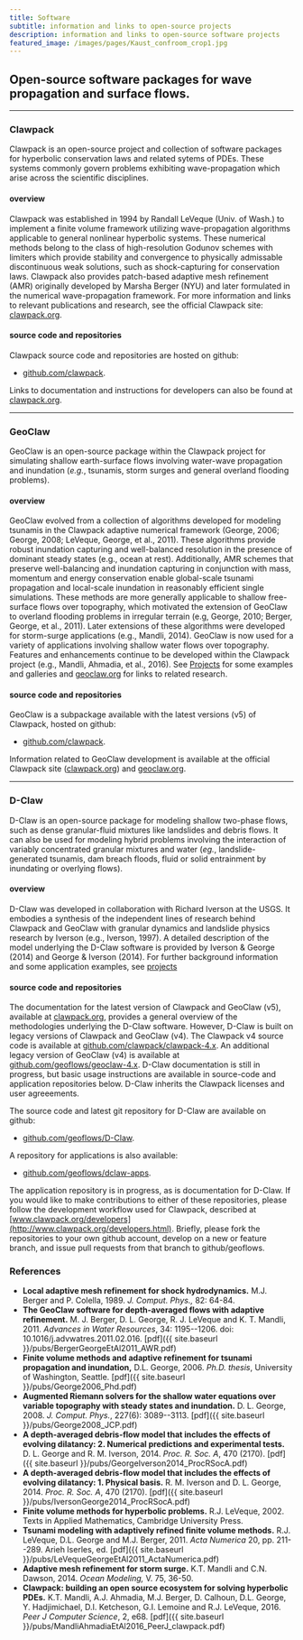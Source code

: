 ```yaml
---
title: Software
subtitle: information and links to open-source projects
description: information and links to open-source software projects
featured_image: /images/pages/Kaust_confroom_crop1.jpg
---
```


## Open-source software packages for wave propagation and surface flows.

---
### Clawpack


Clawpack is an open-source project and collection of software packages for hyperbolic conservation laws and related sytems of PDEs. These systems commonly govern problems exhibiting wave-propagation which arise across the scientific disciplines. 

#### overview

Clawpack was established in 1994 by Randall LeVeque (Univ. of Wash.) to implement a finite volume framework utilizing wave-propagation algorithms applicable to general nonlinear hyperbolic systems. These numerical methods belong to the class of high-resolution Godunov schemes with limiters which provide stability and convergence to physically admissable discontinuous weak solutions, such as shock-capturing for conservation laws. Clawpack also provides patch-based adaptive mesh refinement (AMR) originally developed by Marsha Berger (NYU) and later formulated in the numerical wave-propagation framework. For more information and links to relevant publications and research, see the official Clawpack site: [clawpack.org](http://www.clawpack.org).
 
#### source code and repositories

Clawpack source code and repositories are hosted on github: 

* [github.com/clawpack](https://github.com/clawpack). 

Links to documentation and instructions for developers can also be found at [clawpack.org](http://www.clawpack.org).

---
### GeoClaw

GeoClaw is an open-source package within the Clawpack project for simulating shallow earth-surface flows involving water-wave propagation and inundation (*e.g.*, tsunamis, storm surges and general overland flooding problems).

#### overview

GeoClaw evolved from a collection of algorithms developed for modeling tsunamis in the Clawpack adaptive numerical framework (George, 2006; George, 2008; LeVeque, George, et al., 2011). These algorithms provide robust inundation capturing and well-balanced resolution in the presence of dominant steady states (e.g., ocean at rest). Additionally, AMR schemes that preserve well-balancing and inundation capturing in conjunction with mass, momentum and energy conservation enable global-scale tsunami propagation and local-scale inundation in reasonably efficient single simulations. These methods are more generally applicable to shallow free-surface flows over topography, which motivated the extension of GeoClaw to overland flooding problems in irregular terrain (e.g, George, 2010; Berger, George, et al., 2011). Later extensions of these algorithms were developed for storm-surge applications (e.g., Mandli, 2014). GeoClaw is now used for a variety of applications involving shallow water flows over topography. Features and enhancements continue to be developed within the Clawpack project (e.g., Mandli, Ahmadia, et al., 2016). See [Projects](/projects/) for some examples and galleries and [geoclaw.org](http://www.geoclaw.org) for links to related research.
  
#### source code and repositories

GeoClaw is a subpackage available with the latest versions (v5) of Clawpack, hosted on github:

* [github.com/clawpack](https://github.com/clawpack). 

Information related to GeoClaw development is available at the official Clawpack site ([clawpack.org](http://www.clawpack.org)) and [geoclaw.org](http://www.geoclaw.org). 

---
### D-Claw

D-Claw is an open-source package for modeling shallow two-phase flows, such as dense granular-fluid mixtures like landslides and debris flows. It can also be used for modeling hybrid problems involving the interaction of variably concentrated granular mixtures and water (*eg.*, landslide-generated tsunamis, dam breach floods, fluid or solid entrainment by inundating or overlying flows). 

#### overview

D-Claw was developed in collaboration with Richard Iverson at the USGS. It embodies a synthesis of the independent lines of research behind Clawpack and GeoClaw with granular dynamics and landslide physics research by Iverson (e.g., Iverson, 1997). A detailed description of the model underlying the D-Claw software is provided by Iverson & George (2014) and George & Iverson (2014). For further background information and some application examples, see [projects](/projects/)

#### source code and repositories

The documentation for the latest version of Clawpack and GeoClaw (v5), available at [clawpack.org](http://www.clawpack.org), provides a general overview of the methodologies underlying the D-Claw software. However, D-Claw is built on legacy versions of Clawpack and GeoClaw (v4). The Clawpack v4 source code is available at [github.com/clawpack/clawpack-4.x](https://github.com/clawpack/clawpack4.x). An additional legacy version of GeoClaw (v4) is available at [github.com/geoflows/geoclaw-4.x](https://github.com/geoflows/geoclaw4.x). D-Claw documentation is still in progress, but basic usage instructions are available in source-code and application repositories below. D-Claw inherits the Clawpack licenses and user agreeements. 

The source code and latest git repository for D-Claw are available on github:

* [github.com/geoflows/D-Claw](https://github.com/geoflows/D-Claw).

A repository for applications is also available:

* [github.com/geoflows/dclaw-apps](https://github.com/geoflows/dclaw-apps).

The application repository is in progress, as is documentation for D-Claw. If you would like to make contributions to either of these repositories, please follow the development workflow used for Clawpack, described at [www.clawpack.org/developers](http://www.clawpack.org/developers.html). Briefly, please fork the repositories to your own github account, develop on a new or feature branch, and issue pull requests from that branch to github/geoflows.


### References 

* **Local adaptive mesh refinement for shock hydrodynamics.** M.J. Berger and P. Colella, 1989. *J. Comput. Phys.,* 82: 64-84. 
* **The GeoClaw software for depth-averaged flows with adaptive refinement.**  M. J. Berger, D. L. George, R. J. LeVeque and K. T. Mandli, 2011. *Advances in Water Resources*, 34: 1195--1206. doi: 10.1016/j.advwatres.2011.02.016. [pdf]({{ site.baseurl }}/pubs/BergerGeorgeEtAl2011_AWR.pdf)
* **Finite volume methods and adaptive refinement for tsunami propagation and inundation,** D.L. George, 2006. *Ph.D. thesis*, University of Washington, Seattle. [pdf]({{ site.baseurl }}/pubs/George2006_Phd.pdf)
* **Augmented Riemann solvers for the shallow water equations over variable topography with steady states and inundation.** D. L. George, 2008. *J. Comput. Phys.*, 227(6): 3089--3113. [pdf]({{ site.baseurl }}/pubs/George2008_JCP.pdf)
* **A depth-averaged debris-flow model that includes the effects of evolving dilatancy: 2. Numerical predictions and experimental tests.** D. L. George and R. M. Iverson, 2014. *Proc. R. Soc. A*, 470 (2170). [pdf]({{ site.baseurl }}/pubs/GeorgeIverson2014_ProcRSocA.pdf) 
*  **A depth-averaged debris-flow model that includes the effects of evolving dilatancy: 1. Physical basis.** R. M. Iverson and D. L. George, 2014. *Proc. R. Soc. A*, 470 (2170). [pdf]({{ site.baseurl }}/pubs/IversonGeorge2014_ProcRSocA.pdf)
* **Finite volume methods for hyperbolic problems.** R.J. LeVeque, 2002. Texts in Applied Mathematics, Cambridge University Press.
* **Tsunami modeling with adaptively refined finite volume methods.** R.J. LeVeque, D.L. George and M.J. Berger, 2011. *Acta Numerica* 20, pp. 211--289. Arieh Iserles, ed. [pdf]({{ site.baseurl }}/pubs/LeVequeGeorgeEtAl2011_ActaNumerica.pdf)
* **Adaptive mesh refinement for storm surge.** K.T. Mandli and C.N. Dawson, 2014. *Ocean Modeling,* V. 75, 36-50.
*  **Clawpack: building an open source ecosystem for solving hyperbolic PDEs.** K.T. Mandli, A.J. Ahmadia, M.J. Berger, D. Calhoun, D.L. George, Y. Hadjimichael, D.I. Ketcheson, G.I. Lemoine and R.J. LeVeque, 2016. *Peer J Computer Science*, 2, e68. [pdf]({{ site.baseurl }}/pubs/MandliAhmadiaEtAl2016_PeerJ_clawpack.pdf)







